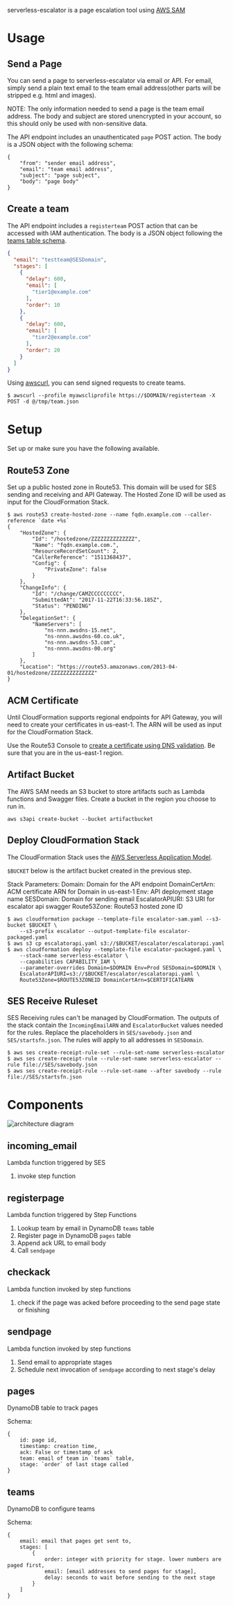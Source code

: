 serverless-escalator is a page escalation tool using [AWS SAM](https://github.com/awslabs/serverless-application-model)

# Usage
## Send a Page
You can send a page to serverless-escalator via email or API. For email, simply send a plain text email to the team email address(other parts will be stripped e.g. html and images).

NOTE: The only information needed to send a page is the team email address. The body and subject are stored unencrypted in your account, so this should only be used with non-sensitive data.

The API endpoint includes an unauthenticated `page` POST action. The body is a JSON object with the following schema:
```
{
    "from": "sender email address",
    "email": "team email address",
    "subject": "page subject",
    "body": "page body"
}
```

## Create a team
The API endpoint includes a `registerteam` POST action that can be accessed with IAM authentication.
The body is a JSON object following the [teams table schema](#teams).

``` team.json
{
  "email": "testteam@SESDomain",
  "stages": [
    {
      "delay": 600,
      "email": [
        "tier1@example.com"
      ],
      "order": 10
    },
    {
      "delay": 600,
      "email": [
        "tier2@example.com"
      ],
      "order": 20
    }
  ]
}
```

Using [awscurl](https://github.com/okigan/awscurl), you can send signed requests to create teams.
```
$ awscurl --profile myawscliprofile https://$DOMAIN/registerteam -X POST -d @/tmp/team.json
```

# Setup
Set up or make sure you have the following available.

## Route53 Zone

Set up a public hosted zone in Route53. This domain will be used for SES sending and receiving and
API Gateway. The Hosted Zone ID will be used as input for the CloudFormation Stack.

```
$ aws route53 create-hosted-zone --name fqdn.example.com --caller-reference `date +%s`
{
    "HostedZone": {
        "Id": "/hostedzone/ZZZZZZZZZZZZZZ",
        "Name": "fqdn.example.com.",
        "ResourceRecordSetCount": 2,
        "CallerReference": "1511368437",
        "Config": {
            "PrivateZone": false
        }
    },
    "ChangeInfo": {
        "Id": "/change/CAMZCCCCCCCCC",
        "SubmittedAt": "2017-11-22T16:33:56.185Z",
        "Status": "PENDING"
    },
    "DelegationSet": {
        "NameServers": [
            "ns-nnn.awsdns-15.net",
            "ns-nnnn.awsdns-60.co.uk",
            "ns-nnn.awsdns-53.com",
            "ns-nnnn.awsdns-00.org"
        ]
    },
    "Location": "https://route53.amazonaws.com/2013-04-01/hostedzone/ZZZZZZZZZZZZZZ"
}
```

## ACM Certificate
Until CloudFormation supports regional endpoints for API Gateway, you will need to create your
certificates in us-east-1. The ARN will be used as input for the CloudFormation Stack.

Use the Route53 Console to [create a certificate using DNS
validation](http://docs.aws.amazon.com/acm/latest/userguide/gs-acm-validate-dns.html). Be sure that
you are in the us-east-1 region.

## Artifact Bucket
The AWS SAM needs an S3 bucket to store artifacts such as Lambda functions and Swagger files. Create
a bucket in the region you choose to run in.

`aws s3api create-bucket --bucket artifactbucket`

## Deploy CloudFormation Stack
The CloudFormation Stack uses the [AWS Serverless Application
Model](https://github.com/awslabs/serverless-application-model).

`$BUCKET` below is the artifact bucket created in the previous step.

Stack Parameters:
    Domain: Domain for the API endpoint
    DomainCertArn: ACM certificate ARN for Domain in us-east-1
    Env: API deployment stage name
    SESDomain: Domain for sending email
    EscalatorAPIURI: S3 URI for escalator api swagger
    Route53Zone: Route53 hosted zone ID

```
$ aws cloudformation package --template-file escalator-sam.yaml --s3-bucket $BUCKET \
    --s3-prefix escalator --output-template-file escalator-packaged.yaml
$ aws s3 cp escalatorapi.yaml s3://$BUCKET/escalator/escalatorapi.yaml
$ aws cloudformation deploy --template-file escalator-packaged.yaml \
    --stack-name serverless-escalator \
    --capabilities CAPABILITY_IAM \
    --parameter-overrides Domain=$DOMAIN Env=Prod SESDomain=$DOMAIN \
    EscalatorAPIURI=s3://$BUCKET/escalator/escalatorapi.yaml \
    Route53Zone=$ROUTE53ZONEID DomainCertArn=$CERTIFICATEARN
```

## SES Receive Ruleset
SES Receiving rules can't be managed by CloudFormation. The outputs of the stack contain the
`IncomingEmailARN` and `EscalatorBucket` values needed for the rules. Replace the placeholders in
`SES/savebody.json` and `SES/startsfn.json`. The rules will apply to all addresses in `SESDomain`.

```
$ aws ses create-receipt-rule-set --rule-set-name serverless-escalator
$ aws ses create-receipt-rule --rule-set-name serverless-escalator --rule file://SES/savebody.json
$ aws ses create-receipt-rule --rule-set-name --after savebody --rule file://SES/startsfn.json
```

# Components
![architecture diagram](docs/Escalator.png)

## incoming_email
Lambda function triggered by SES

1. invoke step function

## registerpage
Lambda function triggered by Step Functions

1. Lookup team by email in DynamoDB `teams` table
2. Register page in DynamoDB `pages` table
3. Append ack URL to email body
4. Call `sendpage`

## checkack
Lambda function invoked by step functions

1. check if the page was acked before proceeding to the send page state or finishing

## sendpage
Lambda function invoked by step functions

1. Send email to appropriate stages
2. Schedule next invocation of `sendpage` according to next stage's delay

## pages
DynamoDB table to track pages

Schema:
```
{
    id: page id,
    timestamp: creation time,
    ack: False or timestamp of ack
    team: email of team in `teams` table,
    stage: `order` of last stage called    
}
```

## teams
DynamoDB to configure teams

Schema:
```
{
    email: email that pages get sent to,
    stages: [
        {
            order: integer with priority for stage. lower numbers are paged first,
            email: [email addresses to send pages for stage],
            delay: seconds to wait before sending to the next stage
        }
    ]
}
```
